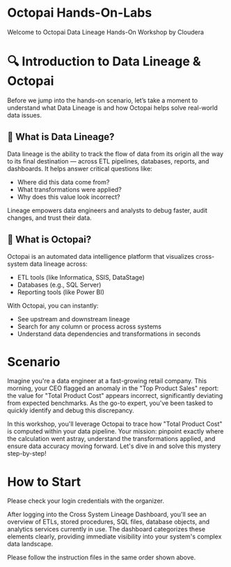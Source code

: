 # Octopai Hands-On-Labs
Welcome to Octopai Data Lineage Hands-On Workshop by Cloudera 
# 🔍 Introduction to Data Lineage & Octopai
Before we jump into the hands-on scenario, let’s take a moment to understand what Data Lineage is and how Octopai helps solve real-world data issues.

## 📌 What is Data Lineage?
Data lineage is the ability to track the flow of data from its origin all the way to its final destination — across ETL pipelines, databases, reports, and dashboards. It helps answer critical questions like:

- Where did this data come from?
- What transformations were applied?
- Why does this value look incorrect?

Lineage empowers data engineers and analysts to debug faster, audit changes, and trust their data.

## 🚀 What is Octopai?
Octopai is an automated data intelligence platform that visualizes cross-system data lineage across:

- ETL tools (like Informatica, SSIS, DataStage)
- Databases (e.g., SQL Server)
- Reporting tools (like Power BI)

With Octopai, you can instantly:
- See upstream and downstream lineage
- Search for any column or process across systems
- Understand data dependencies and transformations in seconds

# Scenario
Imagine you're a data engineer at a fast-growing retail company. This morning, your CEO flagged an anomaly in the "Top Product Sales" report: the value for "Total Product Cost" appears incorrect, significantly deviating from expected benchmarks. As the go-to expert, you've been tasked to quickly identify and debug this discrepancy.

In this workshop, you'll leverage Octopai to trace how "Total Product Cost" is computed within your data pipeline. Your mission: pinpoint exactly where the calculation went astray, understand the transformations applied, and ensure data accuracy moving forward.
Let's dive in and solve this mystery step-by-step!
# How to Start
Please check your login credentials with the organizer.

After logging into the Cross System Lineage Dashboard, you'll see an overview of ETLs, stored procedures, SQL files, database objects, and analytics services currently in use. The dashboard categorizes these elements clearly, providing immediate visibility into your system's complex data landscape.

Please follow the instruction files in the same order shown above.

